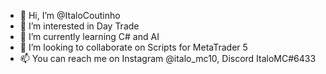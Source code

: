 - 👋 Hi, I’m @ItaloCoutinho
- 👀 I’m interested in Day Trade
- 🌱 I’m currently learning C# and AI
- 💞️ I’m looking to collaborate on Scripts for MetaTrader 5
- 📫 You can reach me on Instagram @italo_mc10, Discord ItaloMC#6433

<!---
ItaloCoutinho/ItaloCoutinho is a ✨ special ✨ repository because its `README.md` (this file) appears on your GitHub profile.
You can click the Preview link to take a look at your changes.
--->
